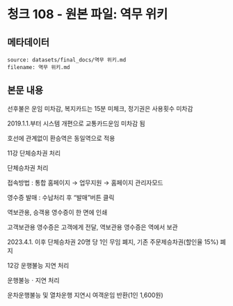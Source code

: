 # 청크 108 - 원본 파일: 역무 위키

## 메타데이터

```
source: datasets/final_docs/역무 위키.md
filename: 역무 위키.md
```

## 본문 내용

선후불은 운임 미차감, 복지카드는 15분 미체크, 정기권은 사용횟수 미차감

2019.1.1.부터 시스템 개편으로 교통카드운임 미차감 됨

호선에 관계없이 환승역은 동일역으로 적용

11강 단체승차권 처리

단체승차권 처리

접속방법 : 통합 홈페이지 → 업무지원 → 홈페이지 관리자모드

영수증 발매 : 수납처리 후 “발매”버튼 클릭

역보관용, 승객용 영수증이 한 면에 인쇄

고객보관용 영수증은 고객에게 전달, 역보관용 영수증은 역에서 보관

2023.4.1. 이후 단체승차권 20명 당 1인 무임 폐지, 기존 주문제승차권(할인율 15%) 폐지

12강 운행불능 지연 처리

운행불능ㆍ지연 처리

운차운행불능 및 열차운행 지연시 여객운임 반환(1인 1,600원)